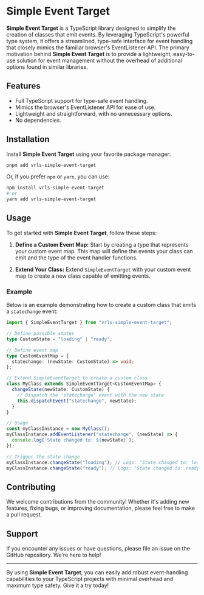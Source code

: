 # Simple Event Target

**Simple Event Target** is a TypeScript library designed to simplify the creation of classes that emit events. By leveraging TypeScript's powerful type system, it offers a streamlined, type-safe interface for event handling that closely mimics the familiar browser's EventListener API. The primary motivation behind **Simple Event Target** is to provide a lightweight, easy-to-use solution for event management without the overhead of additional options found in similar libraries.

## Features

- Full TypeScript support for type-safe event handling.
- Mimics the browser's EventListener API for ease of use.
- Lightweight and straightforward, with no unnecessary options.
- No dependencies.

## Installation

Install **Simple Event Target** using your favorite package manager:

```bash
pnpm add vrls-simple-event-target
```

Or, if you prefer `npm` or `yarn`, you can use:

```bash
npm install vrls-simple-event-target
# or
yarn add vrls-simple-event-target
```

## Usage

To get started with **Simple Event Target**, follow these steps:

1. **Define a Custom Event Map:** Start by creating a type that represents your custom event map. This map will define the events your class can emit and the type of the event handler functions.

2. **Extend Your Class:** Extend `SimpleEventTarget` with your custom event map to create a new class capable of emitting events.

### Example

Below is an example demonstrating how to create a custom class that emits a `statechange` event:

```typescript
import { SimpleEventTarget } from "vrls-simple-event-target";

// Define possible states
type CustomState = "loading" | "ready";

// Define event map
type CustomEventMap = {
  statechange: (newState: CustomState) => void;
};

// Extend SimpleEventTarget to create a custom class
class MyClass extends SimpleEventTarget<CustomEventMap> {
  changeState(newState: CustomState) {
    // Dispatch the 'statechange' event with the new state
    this.dispatchEvent("statechange", newState);
  }
}

// Usage
const myClassInstance = new MyClass();
myClassInstance.addEventListener("statechange", (newState) => {
  console.log(`State changed to: ${newState}`);
});

// Trigger the state change
myClassInstance.changeState("loading"); // Logs: "State changed to: loading"
myClassInstance.changeState("ready"); // Logs: "State changed to: ready"
```

## Contributing

We welcome contributions from the community! Whether it's adding new features, fixing bugs, or improving documentation, please feel free to make a pull request.

## Support

If you encounter any issues or have questions, please file an issue on the GitHub repository. We're here to help!

---

By using **Simple Event Target**, you can easily add robust event-handling capabilities to your TypeScript projects with minimal overhead and maximum type safety. Give it a try today!
